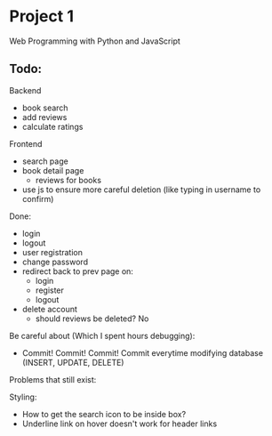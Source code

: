 # Project 1

Web Programming with Python and JavaScript

## Todo:

Backend
- book search
- add reviews
- calculate ratings

Frontend
- search page
- book detail page
    - reviews for books
- use js to ensure more careful deletion (like typing in username to confirm)

Done:
- login
- logout
- user registration
- change password
- redirect back to prev page on:
    - login
    - register
    - logout
- delete account
    - should reviews be deleted? No


Be careful about (Which I spent hours debugging):
- Commit! Commit! Commit! Commit everytime modifying database (INSERT, UPDATE, DELETE)

Problems that still exist:

Styling:
- How to get the search icon to be inside box?
- Underline link on hover doesn't work for header links